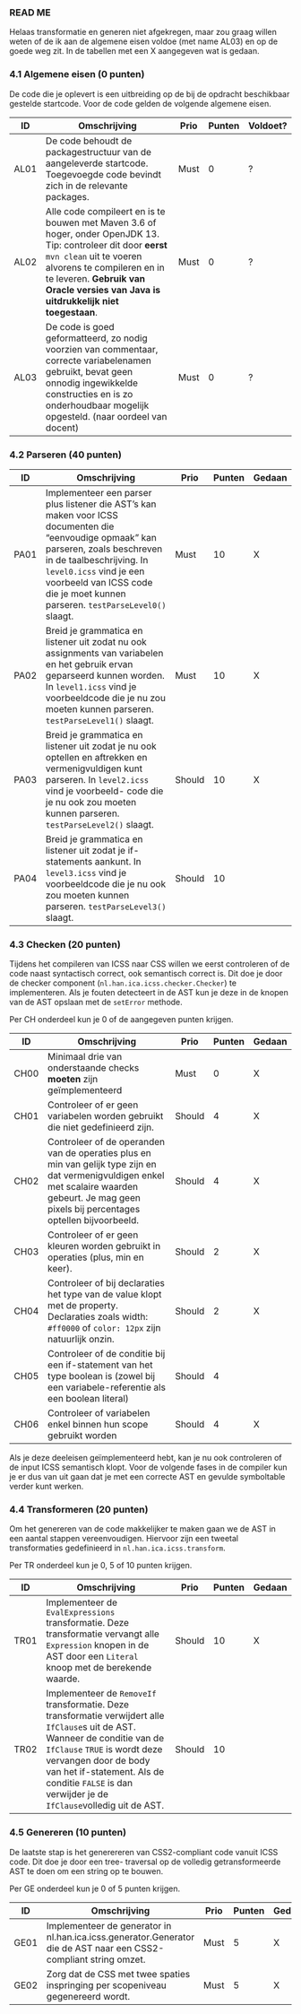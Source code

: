 ### READ ME
Helaas transformatie en generen niet afgekregen, maar zou graag willen weten of de ik aan de algemene eisen voldoe (met name AL03) en op de goede weg zit.
In de tabellen met een X aangegeven wat is gedaan.

### 4.1 Algemene eisen (0 punten)
De code die je oplevert is een uitbreiding op de bij de opdracht beschikbaar gestelde startcode. Voor de code gelden de volgende algemene eisen.

ID  |Omschrijving|Prio |Punten |Voldoet?
----|--------------------------------------------------------------------|------|------|-------
AL01|De code behoudt de packagestructuur van de aangeleverde startcode. Toegevoegde code bevindt zich in de relevante packages. |Must  |0 |?
AL02|Alle code compileert en is te bouwen met Maven 3.6 of hoger, onder OpenJDK 13. Tip: controleer dit door **eerst** ```mvn clean``` uit te voeren alvorens te compileren en in te leveren. **Gebruik van Oracle versies van Java is uitdrukkelijk niet toegestaan**.   |Must  |0 |?
AL03|De code is goed geformatteerd, zo nodig voorzien van commentaar, correcte variabelenamen gebruikt, bevat geen onnodig ingewikkelde constructies en is zo onderhoudbaar mogelijk opgesteld. (naar oordeel van docent)  |Must  |0 |?

### 4.2 Parseren (40 punten)

ID  |Omschrijving|Prio |Punten | Gedaan
----|--------------------------------------------------------------------|------|------|-----
PA01|Implementeer een parser plus listener die AST’s kan maken voor ICSS documenten die “eenvoudige opmaak” kan parseren, zoals beschreven in de taalbeschrijving. In `level0.icss` vind je een voorbeeld van ICSS code die je moet kunnen parseren.  `testParseLevel0()` slaagt.|Must  |10|X
PA02|Breid je grammatica en listener uit zodat nu ook assignments van variabelen en het gebruik ervan geparseerd kunnen worden. In `level1.icss` vind je voorbeeldcode die je nu zou moeten kunnen parseren. `testParseLevel1()` slaagt.|Must  |10| X
PA03|Breid je grammatica en listener uit zodat je nu ook optellen en aftrekken en vermenigvuldigen kunt parseren. In `level2.icss` vind je voorbeeld- code die je nu ook zou moeten kunnen parseren. `testParseLevel2()` slaagt.|Should|10 | X
PA04|Breid je grammatica en listener uit zodat je if-statements aankunt. In `level3.icss` vind je voorbeeldcode die je nu ook zou moeten kunnen parseren. `testParseLevel3()` slaagt.|Should|10

### 4.3 Checken (20 punten)
Tijdens het compileren van ICSS naar CSS willen we eerst controleren of de code naast syntactisch correct, ook semantisch correct is. Dit doe je door de checker component (`nl.han.ica.icss.checker.Checker`) te implementeren. Als je fouten detecteert in de AST kun je deze in de knopen van de AST opslaan met de
`setError` methode.

Per CH onderdeel kun je 0 of de aangegeven punten krijgen.

ID  |Omschrijving|Prio |Punten | Gedaan
----|--------------------------------------------------------------------|------|------|-------
CH00|Minimaal drie van onderstaande checks **moeten** zijn geïmplementeerd|Must|0|X
CH01|Controleer of er geen variabelen worden gebruikt die niet gedefinieerd zijn.|Should|	4|X
CH02|Controleer of de operanden van de operaties plus en min van gelijk type zijn en dat vermenigvuldigen enkel met scalaire waarden gebeurt. Je mag geen pixels bij percentages optellen bijvoorbeeld.|Should|4|X
CH03|Controleer of er geen kleuren worden gebruikt in operaties (plus, min en keer).|Should|2|X
CH04|Controleer of bij declaraties het type van de value klopt met de property. Declaraties zoals width: `#ff0000` of `color: 12px` zijn natuurlijk onzin.|Should|2|X
CH05|Controleer of de conditie bij een if-statement van het type boolean is (zowel bij een variabele-referentie als een boolean literal)|Should|4|
CH06|Controleer of variabelen enkel binnen hun scope gebruikt worden|Should|4|X

Als je deze deeleisen geïmplementeerd hebt, kan je nu ook controleren of de input ICSS semantisch klopt. Voor de volgende fases in de compiler kun je er dus van uit gaan dat je met een correcte AST en gevulde symboltable verder kunt werken.

### 4.4 Transformeren (20 punten)
Om het genereren van de code makkelijker te maken gaan we de AST in een aantal stappen vereenvoudigen. Hiervoor zijn een tweetal transformaties gedefinieerd in `nl.han.ica.icss.transform`.
 
Per TR onderdeel kun je 0, 5 of 10 punten krijgen.

ID  |Omschrijving|Prio |Punten |Gedaan | 
----|--------------------------------------------------------------------|------|------|-------
TR01|Implementeer de `EvalExpressions` transformatie. Deze transformatie vervangt alle `Expression` knopen in de AST door een `Literal` knoop met de berekende waarde. |Should|10 |X
TR02|Implementeer de `RemoveIf `transformatie. Deze transformatie verwijdert alle `IfClause`s uit de AST. Wanneer de conditie van de `IfClause` `TRUE` is wordt deze vervangen door de body van het if-statement. Als de conditie `FALSE` is dan verwijder je de `IfClause`volledig uit de AST.|Should|10

### 4.5 Genereren (10 punten)
De laatste stap is het generereren van CSS2-compliant code vanuit ICSS code. Dit doe je door een tree- traversal op de volledig getransformeerde AST te doen om een string op te bouwen. 

Per GE onderdeel kun je 0 of 5 punten krijgen.

ID  |Omschrijving|Prio |Punten |Gedaan
----|--------------------------------------------------------------------|------|------|-----
GE01|Implementeer de generator in nl.han.ica.icss.generator.Generator die de AST naar een CSS2-compliant string omzet.|Must|5 | X
GE02|Zorg dat de CSS met twee spaties inspringing per scopeniveau  gegenereerd wordt.|Must|5 | X